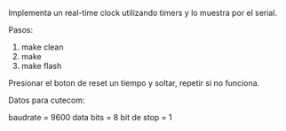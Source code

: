 Implementa un real-time clock utilizando timers y lo muestra por el serial.

Pasos:

1. make clean
2. make
3. make flash

Presionar el boton de reset un tiempo y soltar,
repetir si no funciona.

Datos para cutecom:

baudrate = 9600
data bits = 8
bit de stop = 1
